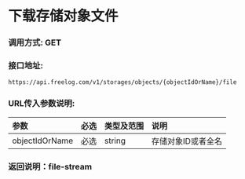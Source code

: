 # 下载存储对象文件

### 调用方式: GET

### 接口地址:

```
https://api.freelog.com/v1/storages/objects/{objectIdOrName}/file
```

### URL传入参数说明:

| 参数 | 必选 | 类型及范围 | 说明 |
| :--- | :--- | :--- | :--- |
| objectIdOrName | 必选 | string | 存储对象ID或者全名 |

### 返回说明：file-stream

